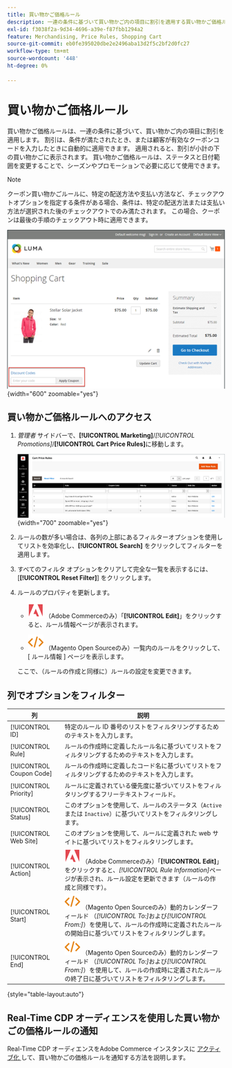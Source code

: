 ```yaml
---
title: 買い物かご価格ルール
description: 一連の条件に基づいて買い物かご内の項目に割引を適用する買い物かご価格ルールについて説明します。
exl-id: f3038f2a-9d34-4696-a39e-f87fbb1294a2
feature: Merchandising, Price Rules, Shopping Cart
source-git-commit: eb0fe395020dbe2e2496aba13d2f5c2bf2d0fc27
workflow-type: tm+mt
source-wordcount: '448'
ht-degree: 0%

---
```


# 買い物かご価格ルール

買い物かご価格ルールは、一連の条件に基づいて、買い物かご内の項目に割引を適用します。 割引は、条件が満たされたとき、または顧客が有効なクーポンコードを入力したときに自動的に適用できます。 適用されると、割引が小計の下の買い物かごに表示されます。 買い物かご価格ルールは、ステータスと日付範囲を変更することで、シーズンやプロモーションで必要に応じて使用できます。

>[!NOTE]
>
>クーポン買い物かごルールに、特定の配送方法や支払い方法など、チェックアウトオプションを指定する条件がある場合、条件は、特定の配送方法または支払い方法が選択された後のチェックアウトでのみ満たされます。 この場合、クーポンは最後の手順のチェックアウト時に適用できます。

![ ストアフロントの例 – カートにクーポンを適用 ](./assets/storefront-cart-apply-coupon.png){width="600" zoomable="yes"}

## 買い物かご価格ルールへのアクセス

1. _管理者_ サイドバーで、**[!UICONTROL Marketing]**/_[!UICONTROL Promotions]_/**[!UICONTROL Cart Price Rules]**&#x200B;に移動します。

   ![ 買い物かご価格ルール ](./assets/price-rule-cart.png){width="700" zoomable="yes"}

1. ルールの数が多い場合は、各列の上部にあるフィルターオプションを使用してリストを効率化し、**[!UICONTROL Search]** をクリックしてフィルターを適用します。

1. すべてのフィルタ オプションをクリアして完全な一覧を表示するには、[**[!UICONTROL Reset Filter]**] をクリックします。

1. ルールのプロパティを更新します。

   - ![Adobe Commerce](../assets/adobe-logo.svg) （Adobe Commerceのみ）「**[!UICONTROL Edit]**」をクリックすると、ルール情報ページが表示されます。

   - ![Magento Open Source](../assets/open-source.svg) （Magento Open Sourceのみ）一覧内のルールをクリックして、[ ルール情報 ] ページを表示します。

   ここで、（ルールの作成と同様に）ルールの設定を変更できます。

## 列でオプションをフィルター

| 列 | 説明 |
|--- |--- |
| [!UICONTROL ID] | 特定のルール ID 番号のリストをフィルタリングするためのテキストを入力します。 |
| [!UICONTROL Rule] | ルールの作成時に定義したルール名に基づいてリストをフィルタリングするためのテキストを入力します。 |
| [!UICONTROL Coupon Code] | ルールの作成時に定義したコード名に基づいてリストをフィルタリングするためのテキストを入力します。 |
| [!UICONTROL Priority] | ルールに定義されている優先度に基づいてリストをフィルタリングするフリーテキストフィールド。 |
| [!UICONTROL Status] | このオプションを使用して、ルールのステータス（`Active` または `Inactive`）に基づいてリストをフィルタリングします。 |
| [!UICONTROL Web Site] | このオプションを使用して、ルールに定義された web サイトに基づいてリストをフィルタリングします。 |
| [!UICONTROL Action] | ![Adobe Commerce](../assets/adobe-logo.svg) （Adobe Commerceのみ）「**[!UICONTROL Edit]**」をクリックすると、_[!UICONTROL Rule Information]_&#x200B;ページが表示され、ルール設定を更新できます（ルールの作成と同様です）。 |
| [!UICONTROL Start] | ![Magento Open Source](../assets/open-source.svg) （Magento Open Sourceのみ）動的カレンダーフィールド （_[!UICONTROL To:]_&#x200B;および&#x200B;_[!UICONTROL From:]_）を使用して、ルールの作成時に定義されたルールの開始日に基づいてリストをフィルタリングします。 |
| [!UICONTROL End] | ![Magento Open Source](../assets/open-source.svg) （Magento Open Sourceのみ）動的カレンダーフィールド （_[!UICONTROL To:]_&#x200B;および&#x200B;_[!UICONTROL From:]_）を使用して、ルールの作成時に定義されたルールの終了日に基づいてリストをフィルタリングします。 |

{style="table-layout:auto"}

## Real-Time CDP オーディエンスを使用した買い物かごの価格ルールの通知

Real-Time CDP オーディエンスをAdobe Commerce インスタンスに [ アクティブ化 ](../customers/audience-activation.md) して、買い物かごの価格ルールを通知する方法を説明します。

